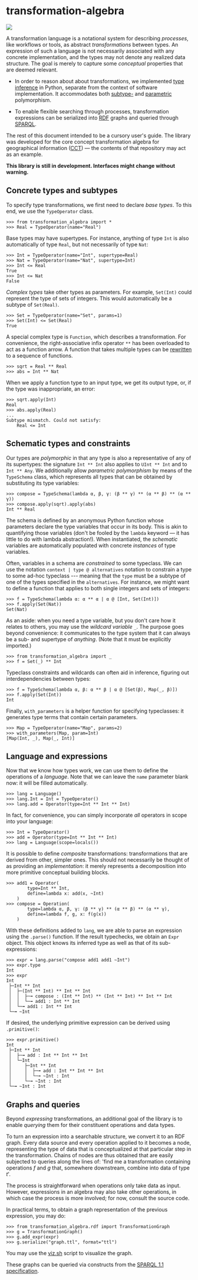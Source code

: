# transformation-algebra

[![](https://img.shields.io/pypi/v/transformation-algebra)](https://pypi.org/project/transformation-algebra/)

A transformation language is a notational system for describing *processes*, 
like workflows or tools, as abstract *transformations* between types. An 
expression of such a language is not necessarily associated with any concrete 
implementation, and the types may not denote any realized data structure. The 
goal is merely to capture some *conceptual* properties that are deemed 
relevant.

-  In order to reason about about transformations, we implemented [type 
   inference](https://en.wikipedia.org/wiki/Type_inference) in Python, separate 
   from the context of software implementation. It accommodates both 
   [subtype-](https://en.wikipedia.org/wiki/Subtyping) and 
   [parametric](https://en.wikipedia.org/wiki/Parametric_polymorphism) 
   polymorphism.

-  To enable flexible searching through processes, transformation expressions 
   can be serialized into 
   [RDF](https://en.wikipedia.org/wiki/Resource_Description_Framework) graphs 
   and queried through [SPARQL](https://en.wikipedia.org/wiki/SPARQL).

The rest of this document intended to be a cursory user's guide. The library 
was developed for the core concept transformation algebra for geographical 
information ([CCT](https://github.com/quangis/cct)) — the contents of that 
repository may act as an example.

**This library is still in development. Interfaces might change without 
warning.**

## Concrete types and subtypes

To specify type transformations, we first need to declare *base types*. To 
this end, we use the `TypeOperator` class.

    >>> from transformation_algebra import *
    >>> Real = TypeOperator(name="Real")

Base types may have supertypes. For instance, anything of type `Int` is also 
automatically of type `Real`, but not necessarily of type `Nat`:

    >>> Int = TypeOperator(name="Int", supertype=Real)
    >>> Nat = TypeOperator(name="Nat", supertype=Int)
    >>> Int <= Real
    True
    >>> Int <= Nat
    False

*Complex types* take other types as parameters. For example, `Set(Int)` could 
represent the type of sets of integers. This would automatically be a subtype 
of `Set(Real)`.

    >>> Set = TypeOperator(name="Set", params=1)
    >>> Set(Int) <= Set(Real)
    True

A special complex type is `Function`, which describes a transformation. For 
convenience, the right-associative infix operator `**` has been overloaded to 
act as a function arrow. A function that takes multiple types can be 
[rewritten](https://en.wikipedia.org/wiki/Currying) to a sequence of 
functions.

    >>> sqrt = Real ** Real
    >>> abs = Int ** Nat

When we apply a function type to an input type, we get its output type, or, if 
the type was inappropriate, an error:

    >>> sqrt.apply(Int)
    Real
    >>> abs.apply(Real)
    ...
    Subtype mismatch. Could not satisfy:
        Real <= Int


## Schematic types and constraints

Our types are *polymorphic* in that any type is also a representative of any 
of its supertypes: the signature `Int ** Int` also applies to `UInt ** Int` 
and to `Int ** Any`. We additionally allow *parametric polymorphism* by means 
of the `TypeSchema` class, which represents all types that can be obtained by 
substituting its type variables:

    >>> compose = TypeSchema(lambda α, β, γ: (β ** γ) ** (α ** β) ** (α ** γ))
    >>> compose.apply(sqrt).apply(abs)
    Int ** Real

The schema is defined by an anonymous Python function whose parameters declare 
the type variables that occur in its body. This is akin to quantifying those 
variables (don't be fooled by the `lambda` keyword — it has little to do with 
lambda abstraction!). When instantiated, the *schematic* variables are 
automatically populated with concrete *instances* of type variables.

Often, variables in a schema are *constrained* to some typeclass. We can use 
the notation `context | type @ alternatives` notation to constrain a type to 
some ad-hoc typeclass --- meaning that the `type` must be a subtype of one of 
the types specified in the `alternatives`. For instance, we might want to 
define a function that applies to both single integers and sets of integers:

    >>> f = TypeSchema(lambda α: α ** α | α @ [Int, Set(Int)])
    >>> f.apply(Set(Nat))
    Set(Nat)

As an aside: when you need a type variable, but you don't care how it relates 
to others, you may use the *wildcard variable* `_`. The purpose goes beyond 
convenience: it communicates to the type system that it can always be a sub- 
and supertype of *anything*. (Note that it must be explicitly imported.)

    >>> from transformation_algebra import _
    >>> f = Set(_) ** Int

Typeclass constraints and wildcards can often aid in inference, figuring out 
interdependencies between types:

    >>> f = TypeSchema(lambda α, β: α ** β | α @ [Set(β), Map(_, β)])
    >>> f.apply(Set(Int))
    Int

Finally, `with_parameters` is a helper function for specifying typeclasses: it 
generates type terms that contain certain parameters.

    >>> Map = TypeOperator(name="Map", params=2)
    >>> with_parameters(Map, param=Int)
    [Map(Int, _), Map(_, Int)]


## Language and expressions

Now that we know how types work, we can use them to define the operations of a 
*language*. Note that we can leave the `name` parameter blank now: it will be 
filled automatically.

    >>> lang = Language()
    >>> lang.Int = Int = TypeOperator()
    >>> lang.add = Operator(type=Int ** Int ** Int)

In fact, for convenience, you can simply incorporate *all* operators in scope 
into your language:

    >>> Int = TypeOperator()
    >>> add = Operator(type=Int ** Int ** Int)
    >>> lang = Language(scope=locals())

It is possible to define *composite* transformations: transformations that are 
derived from other, simpler ones. This should not necessarily be thought of as 
providing an *implementation*: it merely represents a decomposition into more 
primitive conceptual building blocks.

    >>> add1 = Operator(
            type=Int ** Int,
            define=lambda x: add(x, ~Int)
        )
    >>> compose = Operation(
            type=lambda α, β, γ: (β ** γ) ** (α ** β) ** (α ** γ),
            define=lambda f, g, x: f(g(x))
        )

With these definitions added to `lang`, we are able to parse an expression 
using the `.parse()` function. If the result typechecks, we obtain an `Expr` 
object. This object knows its inferred type as well as that of its 
sub-expressions:

    >>> expr = lang.parse("compose add1 add1 ~Int")
    >>> expr.type
    Int
    >>> expr
    Int
     ├─Int ** Int
     │  ├─(Int ** Int) ** Int ** Int
     │  │  ├─╼ compose : (Int ** Int) ** (Int ** Int) ** Int ** Int
     │  │  └─╼ add1 : Int ** Int
     │  └─╼ add1 : Int ** Int
     └─╼ ~Int

If desired, the underlying primitive expression can be derived using 
`.primitive()`:

    >>> expr.primitive()
    Int
     ├─Int ** Int
     │  ├─╼ add : Int ** Int ** Int
     │  └─Int
     │     ├─Int ** Int
     │     │  ├─╼ add : Int ** Int ** Int
     │     │  └─╼ ~Int : Int
     │     └─╼ ~Int : Int
     └─╼ ~Int : Int


## Graphs and queries

Beyond *expressing* transformations, an additional goal of the library is to 
enable *querying* them for their constituent operations and data types.

To turn an expression into a searchable structure, we convert it to an RDF 
graph. Every data source and every operation applied to it becomes a node, 
representing the type of data that is conceptualized at that particular step in 
the transformation. Chains of nodes are thus obtained that are easily subjected 
to queries along the lines of: 'find me a transformation containing operations 
*f* and *g* that, somewhere downstream, combine into data of type *t*'.

The process is straightforward when operations only take data as input. 
However, expressions in an algebra may also take other operations, in which 
case the process is more involved; for now, consult the source code.

In practical terms, to obtain a graph representation of the previous expression, you may do:

    >>> from transformation_algebra.rdf import TransformationGraph
    >>> g = TransformationGraph()
    >>> g.add_expr(expr)
    >>> g.serialize("graph.ttl", format="ttl")

You may use the [viz.sh](tools/viz.sh) script to visualize the graph.

These graphs can be queried via constructs from the [SPARQL 1.1 specification](https://www.w3.org/TR/sparql11-query/).
